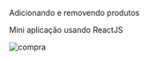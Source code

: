 Adicionando e removendo produtos

Mini aplicação usando ReactJS

![compra](https://user-images.githubusercontent.com/50297646/79691064-cb102f80-8233-11ea-9b6b-ecc1ed65bd76.jpg)
